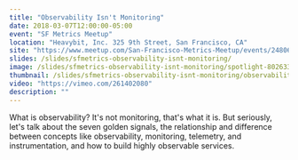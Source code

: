 ```yaml
---
title: "Observability Isn't Monitoring"
date: 2018-03-07T12:00:00-05:00
event: "SF Metrics Meetup"
location: "Heavybit, Inc. 325 9th Street, San Francisco, CA"
site: "https://www.meetup.com/San-Francisco-Metrics-Meetup/events/248065916/"
slides: /slides/sfmetrics-observability-isnt-monitoring/
image: /slides/sfmetrics-observability-isnt-monitoring/spotlight-802633_1280.jpg
thumbnail: /slides/sfmetrics-observability-isnt-monitoring/observability-isnt-monitoring.jpg
video: "https://vimeo.com/261402080"
description: ""
---
```

What is observability? It's not monitoring, that's what it is. But seriously, let's talk about the seven golden signals, the relationship and difference between concepts like observability, monitoring, telemetry, and instrumentation, and how to build highly observable services.
